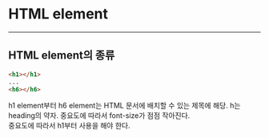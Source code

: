 # HTML element

* * * 

## HTML element의 종류
```html
<h1></h1>
...
<h6></h6>
```
h1 element부터 h6 element는 HTML 문서에 배치할 수 있는 제목에 해당. h는 heading의 약자. 중요도에 따라서 font-size가 점점 작아진다.  
중요도에 따라서 h1부터 사용을 해야 한다.
